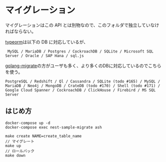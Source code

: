 # マイグレーション

マイグレーションはこの API とは別物なので、このフォルダで独立していなければならない。

[typeorm](https://typeorm.io/)は以下の DB に対応しているが、

```
 MySQL / MariaDB / Postgres / CockroachDB / SQLite / Microsoft SQL Server / Oracle / SAP Hana / sql.js
```

[golang-migrate](https://github.com/golang-migrate/migrate)の方がユーザも多く、より多くのDBに対応しているのでこちらを使う。

```
PostgreSQL / Redshift / Ql / Cassandra / SQLite (todo #165) / MySQL / MariaDB / Neo4j / MongoDB / CrateDB (todo #170) / Shell (todo #171) / Google Cloud Spanner / CockroachDB / ClickHouse / Firebird / MS SQL Server
```

## はじめ方

```
docker-compose up -d
docker-compose exec nest-sample-migrate ash
```

```
make create NAME=create_table_name
// マイグレート
make up
// ロールバック
make down
```
